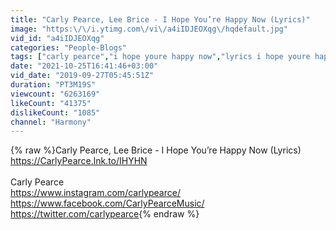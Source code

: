 ```yaml
---
title: "Carly Pearce, Lee Brice - I Hope You’re Happy Now (Lyrics)"
image: "https:\/\/i.ytimg.com\/vi\/a4iIDJEOXqg\/hqdefault.jpg"
vid_id: "a4iIDJEOXqg"
categories: "People-Blogs"
tags: ["carly pearce","i hope youre happy now","lyrics i hope youre happy now"]
date: "2021-10-25T16:41:46+03:00"
vid_date: "2019-09-27T05:45:51Z"
duration: "PT3M19S"
viewcount: "6263169"
likeCount: "41375"
dislikeCount: "1085"
channel: "Harmony"
---
```

{% raw %}Carly Pearce, Lee Brice - I Hope You’re Happy Now (Lyrics)<br /><a rel="nofollow" target="blank" href="https://CarlyPearce.lnk.to/IHYHN">https://CarlyPearce.lnk.to/IHYHN</a><br /><br />Carly Pearce<br /><a rel="nofollow" target="blank" href="https://www.instagram.com/carlypearce/">https://www.instagram.com/carlypearce/</a><br /><a rel="nofollow" target="blank" href="https://www.facebook.com/CarlyPearceMusic/">https://www.facebook.com/CarlyPearceMusic/</a><br /><a rel="nofollow" target="blank" href="https://twitter.com/carlypearce">https://twitter.com/carlypearce</a>{% endraw %}
